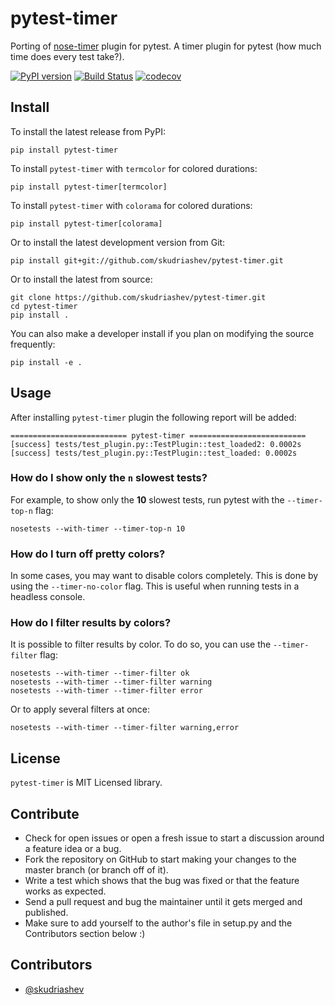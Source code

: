 # pytest-timer
Porting of [nose-timer](https://github.com/mahmoudimus/nose-timer) plugin for pytest. A timer plugin for pytest (how much time does every test take?).

[![PyPI version](https://badge.fury.io/py/pytest-timer.svg)](https://badge.fury.io/py/pytest-timer)
[![Build Status](https://travis-ci.org/skudriashev/pytest-timer.svg?branch=master)](https://travis-ci.org/skudriashev/pytest-timer)
[![codecov](https://codecov.io/gh/skudriashev/pytest-timer/branch/master/graph/badge.svg)](https://codecov.io/gh/skudriashev/pytest-timer)

## Install

To install the latest release from PyPI:
```
pip install pytest-timer
```

To install `pytest-timer` with `termcolor` for colored durations:
```
pip install pytest-timer[termcolor]
```

To install `pytest-timer` with `colorama` for colored durations:
```
pip install pytest-timer[colorama]
```

Or to install the latest development version from Git:
```
pip install git+git://github.com/skudriashev/pytest-timer.git
```

Or to install the latest from source:
```
git clone https://github.com/skudriashev/pytest-timer.git
cd pytest-timer
pip install .
```

You can also make a developer install if you plan on modifying the
source frequently:
```
pip install -e .
```


## Usage

After installing `pytest-timer` plugin the following report will be added:

```
========================== pytest-timer ==========================
[success] tests/test_plugin.py::TestPlugin::test_loaded2: 0.0002s
[success] tests/test_plugin.py::TestPlugin::test_loaded: 0.0002s
```

### How do I show only the `n` slowest tests?

For example, to show only the **10** slowest tests, run pytest with the `--timer-top-n` flag:
```
nosetests --with-timer --timer-top-n 10
```

### How do I turn off pretty colors?

In some cases, you may want to disable colors completely. This is done by using the `--timer-no-color` flag.
This is useful when running tests in a headless console.

### How do I filter results by colors?

It is possible to filter results by color. To do so, you can use the `--timer-filter` flag:
```
nosetests --with-timer --timer-filter ok
nosetests --with-timer --timer-filter warning
nosetests --with-timer --timer-filter error
```

Or to apply several filters at once:
```
nosetests --with-timer --timer-filter warning,error
```

## License

``pytest-timer`` is MIT Licensed library.


## Contribute

- Check for open issues or open a fresh issue to start a discussion around a feature idea or a bug.
- Fork the repository on GitHub to start making your changes to the master branch (or branch off of it).
- Write a test which shows that the bug was fixed or that the feature works as expected.
- Send a pull request and bug the maintainer until it gets merged and published.
- Make sure to add yourself to the author's file in setup.py and the Contributors section below :)


## Contributors

- [@skudriashev](https://github.com/skudriashev)
